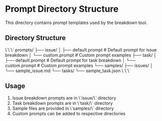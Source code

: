 # Prompt Directory Structure

This directory contains prompt templates used by the breakdown tool.

## Directory Structure

\\\`\\\`\\\`
prompts/
├── issue/
│   ├── default.prompt    # Default prompt for issue breakdown
│   └── custom.prompt     # Custom prompt examples
├── task/
│   ├── default.prompt    # Default prompt for task breakdown
│   └── custom.prompt     # Custom prompt examples
└── samples/
    ├── issues/
    │   └── sample_issue.md
    └── tasks/
        └── sample_task.json
\\\`\\\`\\\`

## Usage

1. Issue breakdown prompts are in \\\`issue/\\\` directory
2. Task breakdown prompts are in \\\`task/\\\` directory
3. Sample files are provided in \\\`samples/\\\` directory
4. Custom prompts can be added to respective directories
